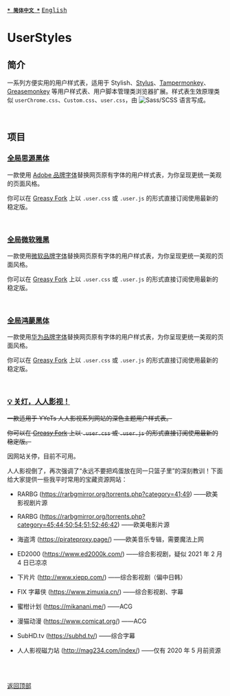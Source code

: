 [<kbd>**`* 简体中文 *`**</kbd>](https://github.com/francis-zhao/userstyles#readme '读我')
[<kbd>English</kbd>](https://github.com/francis-zhao/userstyles/blob/master/README.en.md 'Readme')

# UserStyles

## 简介

一系列方便实用的用户样式表，适用于 Stylish、[Stylus](http://add0n.com/stylus.html 'Stylus')、[Tampermonkey](https://www.tampermonkey.net/ 'Tampermonkey')、[Greasemonkey](https://www.greasespot.net/ 'Greasemonkey') 等用户样式表、用户脚本管理类浏览器扩展。样式表生效原理类似 `userChrome.css`、`Custom.css`、`user.css`，由 ![Sass/SCSS](https://img.shields.io/github/languages/top/francis-zhao/userstyles?style=flat-square) 语言写成。

<br>

## 项目

### [全局思源黑体](https://github.com/francis-zhao/userstyles/blob/master/src/global-font/global-font-adobe.user.scss)

一款使用 [Adobe 品牌字体](https://github.com/francis-zhao/userstyles/blob/master/src/global-font/README.md#font_adobe)替换网页原有字体的用户样式表，为你呈现更统一美观的页面风格。

你可以在 [Greasy Fork](https://greasyfork.org/scripts/419362 'Greasy Fork') 上以 `.user.css` 或 `.user.js` 的形式直接订阅使用最新的稳定版。

<br>

### [全局微软雅黑](https://github.com/francis-zhao/userstyles/blob/master/src/global-font/global-font-microsoft.user.scss)

一款使用[微软品牌字体](https://github.com/francis-zhao/userstyles/blob/master/src/global-font/README.md#font_msft)替换网页原有字体的用户样式表，为你呈现更统一美观的页面风格。

你可以在 [Greasy Fork](https://greasyfork.org/scripts/419363 'Greasy Fork') 上以 `.user.css` 或 `.user.js` 的形式直接订阅使用最新的稳定版。

<br>

### [全局鸿蒙黑体](https://github.com/francis-zhao/userstyles/blob/master/src/global-font/global-font-huawei.user.scss)

一款使用[华为品牌字体](https://github.com/francis-zhao/userstyles/blob/master/src/global-font/README.md#font_huawei)替换网页原有字体的用户样式表，为你呈现更统一美观的页面风格。

你可以在 [Greasy Fork](https://greasyfork.org/scripts/439505 'Greasy Fork') 上以 `.user.css` 或 `.user.js` 的形式直接订阅使用最新的稳定版。

<br>

### [💡 关灯，人人影视！](https://github.com/francis-zhao/userstyles/blob/master/src/theme-yyets-dark/scss/theme-yyets-dark.user.scss)

~~一款适用于 YYeTs 人人影视系列网站的深色主题用户样式表。~~

~~你可以在 [Greasy Fork](https://greasyfork.org/scripts/419366 'Greasy Fork') 上以 `.user.css` 或 `.user.js` 的形式直接订阅使用最新的稳定版。~~

因网站关停，目前不可用。

人人影视倒了，再次强调了“永远不要把鸡蛋放在同一只篮子里”的深刻教训！下面给大家提供一些我平时常用的宝藏资源网站：

- RARBG (https://rarbgmirror.org/torrents.php?category=41;49) ——欧美影视剧片源

- RARBG (https://rarbgmirror.org/torrents.php?category=45;44;50;54;51;52;46;42) ——欧美电影片源

- 海盗湾 (https://pirateproxy.page/) ——欧美音乐专辑，需要魔法上网

- ED2000 (https://www.ed2000k.com/) ——综合影视剧，疑似 2021 年 2 月 4 日已凉凉

- 下片片 (http://www.xiepp.com/) ——综合影视剧（偏中日韩）

- FIX 字幕侠 (https://www.zimuxia.cn/) ——综合影视剧、字幕

- 蜜柑计划 (https://mikanani.me/) ——ACG

- 漫猫动漫 (https://www.comicat.org/) ——ACG

- SubHD.tv (https://subhd.tv/) ——综合字幕

- 人人影视磁力站 (http://mag234.com/index/) ——仅有 2020 年 5 月前资源

<br>
<br>

[<kbd>返回顶部</kbd>](# '返回顶部')
